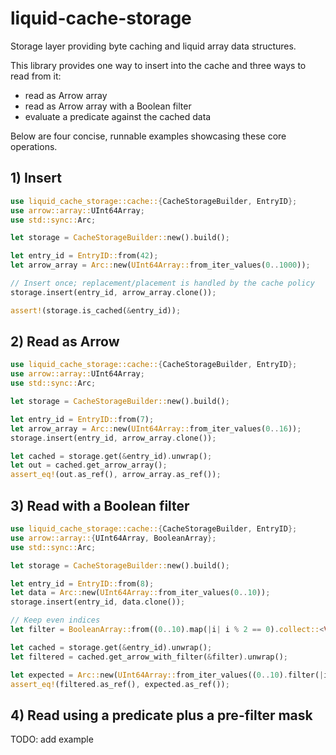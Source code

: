 # liquid-cache-storage

Storage layer providing byte caching and liquid array data structures.

This library provides one way to insert into the cache and three ways to read from it:
- read as Arrow array
- read as Arrow array with a Boolean filter
- evaluate a predicate against the cached data

Below are four concise, runnable examples showcasing these core operations.

## 1) Insert

```rust
use liquid_cache_storage::cache::{CacheStorageBuilder, EntryID};
use arrow::array::UInt64Array;
use std::sync::Arc;

let storage = CacheStorageBuilder::new().build();

let entry_id = EntryID::from(42);
let arrow_array = Arc::new(UInt64Array::from_iter_values(0..1000));

// Insert once; replacement/placement is handled by the cache policy
storage.insert(entry_id, arrow_array.clone());

assert!(storage.is_cached(&entry_id));
```

## 2) Read as Arrow

```rust
use liquid_cache_storage::cache::{CacheStorageBuilder, EntryID};
use arrow::array::UInt64Array;
use std::sync::Arc;

let storage = CacheStorageBuilder::new().build();

let entry_id = EntryID::from(7);
let arrow_array = Arc::new(UInt64Array::from_iter_values(0..16));
storage.insert(entry_id, arrow_array.clone());

let cached = storage.get(&entry_id).unwrap();
let out = cached.get_arrow_array();
assert_eq!(out.as_ref(), arrow_array.as_ref());
```

## 3) Read with a Boolean filter

```rust
use liquid_cache_storage::cache::{CacheStorageBuilder, EntryID};
use arrow::array::{UInt64Array, BooleanArray};
use std::sync::Arc;

let storage = CacheStorageBuilder::new().build();

let entry_id = EntryID::from(8);
let data = Arc::new(UInt64Array::from_iter_values(0..10));
storage.insert(entry_id, data.clone());

// Keep even indices
let filter = BooleanArray::from((0..10).map(|i| i % 2 == 0).collect::<Vec<_>>());

let cached = storage.get(&entry_id).unwrap();
let filtered = cached.get_arrow_with_filter(&filter).unwrap();

let expected = Arc::new(UInt64Array::from_iter_values((0..10).filter(|i| i % 2 == 0)));
assert_eq!(filtered.as_ref(), expected.as_ref());
```

## 4) Read using a predicate plus a pre-filter mask

TODO: add example
